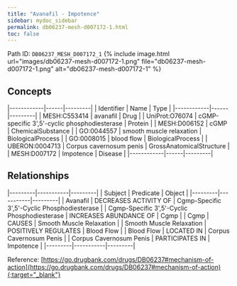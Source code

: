 ```yaml
---
title: "Avanafil - Impotence"
sidebar: mydoc_sidebar
permalink: db06237-mesh-d007172-1.html
toc: false 
---
```



Path ID: `DB06237_MESH_D007172_1`
{% include image.html url="images/db06237-mesh-d007172-1.png" file="db06237-mesh-d007172-1.png" alt="db06237-mesh-d007172-1" %}

## Concepts

|------------|------|---------|
| Identifier | Name | Type    |
|------------|------|---------|
| MESH:C553414 | avanafil | Drug |
| UniProt:O76074 | cGMP-specific 3',5'-cyclic phosphodiesterase | Protein |
| MESH:D006152 | cGMP | ChemicalSubstance |
| GO:0044557 | smooth muscle relaxation | BiologicalProcess |
| GO:0008015 | blood flow | BiologicalProcess |
| UBERON:0004713 | Corpus cavernosum penis | GrossAnatomicalStructure |
| MESH:D007172 | Impotence | Disease |
|------------|------|---------|

## Relationships

|---------|-----------|---------|
| Subject | Predicate | Object  |
|---------|-----------|---------|
| Avanafil | DECREASES ACTIVITY OF | Cgmp-Specific 3',5'-Cyclic Phosphodiesterase |
| Cgmp-Specific 3',5'-Cyclic Phosphodiesterase | INCREASES ABUNDANCE OF | Cgmp |
| Cgmp | CAUSES | Smooth Muscle Relaxation |
| Smooth Muscle Relaxation | POSITIVELY REGULATES | Blood Flow |
| Blood Flow | LOCATED IN | Corpus Cavernosum Penis |
| Corpus Cavernosum Penis | PARTICIPATES IN | Impotence |
|---------|-----------|---------|

Reference: [https://go.drugbank.com/drugs/DB06237#mechanism-of-action](https://go.drugbank.com/drugs/DB06237#mechanism-of-action){:target="_blank"}
